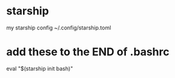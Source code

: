 # starship
my starship config
~/.config/starship.toml
# add these to the END of .bashrc
eval "$(starship init bash)"
